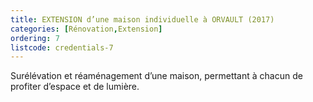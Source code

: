 ```yaml
---
title: EXTENSION d’une maison individuelle à ORVAULT (2017)
categories: [Rénovation,Extension]
ordering: 7
listcode: credentials-7
---
```


Surélévation et réaménagement d’une maison, permettant à chacun de profiter d’espace et de lumière.
